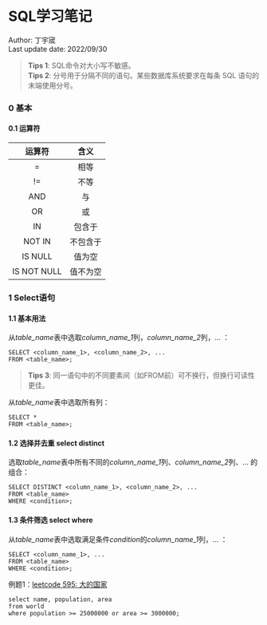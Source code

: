 # SQL学习笔记
Author: 丁宇宬   
Last update date: 2022/09/30

>**Tips 1**: SQL命令对大小写不敏感。  
>**Tips 2**: 分号用于分隔不同的语句。某些数据库系统要求在每条 SQL 语句的末端使用分号。    

### 0 **基本**
#### 0.1 运算符
|运算符|含义|
|:---:|:---:|
|=|相等|    
|!=|不等|
|AND|与|
|OR|或|   
|IN|包含于|
|NOT IN|不包含于|
|IS NULL|值为空|
|IS NOT NULL|值不为空|
### 1 **Select语句**    
#### 1.1 基本用法   
从*table_name*表中选取*column_name_1*列，*column_name_2*列，... ：
```
SELECT <column_name_1>, <column_name_2>, ...
FROM <table_name>;
```
>**Tips 3**: 同一语句中的不同要素间（如FROM前）可不换行，但换行可读性更佳。   
 
从*table_name*表中选取所有列：   
```
SELECT *
FROM <table_name>;
```    
#### 1.2 选择并去重 select distinct   
选取*table_name*表中所有不同的*column_name_1*列、*column_name_2*列、... 的组合：   
```
SELECT DISTINCT <column_name_1>, <column_name_2>, ...
FROM <table_name>
WHERE <condition>;
```
#### 1.3 条件筛选 select where   
从*table_name*表中选取满足条件*condition*的*column_name_1*列，... ：   
```
SELECT <column_name_1>, ...
FROM <table_name>
WHERE <condition>;
```
例题1：[leetcode 595: 大的国家](https://leetcode.cn/problems/big-countries/)   
```
select name, population, area 
from world
where population >= 25000000 or area >= 3000000;
```
